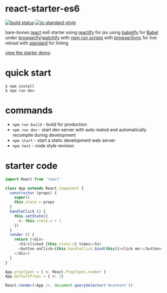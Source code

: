 # react-starter-es6

[![build status](https://travis-ci.org/h02e56/react-starter-es6.svg?branch=master)](http://travis-ci.org/h02e56/react-starter-es6)
[![js-standard-style](https://cdn.rawgit.com/feross/standard/master/badge.svg)](https://github.com/feross/standard)

bare-bones [react](https://facebook.github.io/react/) es6 starter
using [reactify](https://npmjs.com/package/reactify) for jsx
using [babelify](https://github.com/babel/babelify) for [Babel](https://babeljs.io)
under [browserify](http://browserify.org)/[watchify](https://npmjs.com/package/watchify)
with [npm run scripts](http://substack.net/task_automation_with_npm_run)
with [browserSync](http://www.browsersync.io) for live reload
with [standard](https://github.com/feross/standard) for linting

[view the starter demo](http://h02e56.com/react-starter-es6)

# quick start

```
$ npm install
$ npm run dev
```

# commands

* `npm run build` - build for production
* `npm run dev` - start dev server with auto realod and automatically recompile during development
* `npm start` - start a static development web server
* `npm test` - code style revision

# starter code 

``` js
import React from 'react'

class App extends React.Component {
  constructor (props) {
    super()
    this.state = props
  }
  handleClick () {
    this.setState({
      n: this.state.n + 1
    })
  }
  render () {
    return (<div>
      <h1>clicked {this.state.n} times</h1>
      <button onClick={this.handleClick.bind(this)}>click me!</button>
    </div>)
  }
}

App.propTypes = { n: React.PropTypes.number }
App.defaultProps = { n: 1}

React.render(<App />, document.querySelector('#content'))
```
